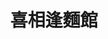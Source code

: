 ---
title: "喜相逢麵館"
description: "喜相逢麵館"
layout: shop
keywords:
  - 美食競賽
  - 台灣美食
  - 美食精選
datePublished: "2025-06-30"
dateModified: "2025-07-04"
city: "台北市"
district: "內湖區"
address: "台北市內湖區東湖路106巷7弄3號"
phone: ""
geo: "25.068019368221286, 121.61493913890837"
google_map: "https://maps.app.goo.gl/kMmuPQzaZQ31yoKL9"
footinder: "https://footinder.com.tw/%E5%8F%B0%E5%8C%97%E5%B8%82%E5%85%A7%E6%B9%96%E5%8D%80/9863/"
official: ""
award:
  - name: "500盤"
    year: "2024"
    entries:
      - dishes:
          - "魚汁滑蛋"

---